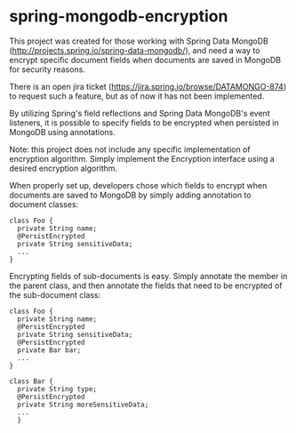 # spring-mongodb-encryption

This project was created for those working with Spring Data MongoDB (http://projects.spring.io/spring-data-mongodb/), and need a way to encrypt specific document fields when documents are saved in MongoDB for security reasons.

There is an open jira ticket (https://jira.spring.io/browse/DATAMONGO-874) to request such a feature, but as of now it has not been implemented.

By utilizing Spring's field reflections and Spring Data MongoDB's event listeners, it is possible to specify fields to be encrypted when persisted in MongoDB using annotations.

Note: this project does not include any specific implementation of encryption algorithm. Simply implement the Encryption interface using a desired encryption algorithm.

When properly set up, developers chose which fields to encrypt when documents are saved to MongoDB by simply adding annotation to document classes:

```
class Foo {
  private String name;
  @PersistEncrypted
  private String sensitiveData;
  ...
}
```

Encrypting fields of sub-documents is easy. Simply annotate the member in the parent class, and then annotate the fields that need to be encrypted of the sub-document class:

```
class Foo {
  private String name;
  @PersistEncrypted
  private String sensitiveData;
  @PersistEncrypted
  private Bar bar;
  ...
}

class Bar {
  private String type;
  @PersistEncrypted
  private String moreSensitiveData;
  ...
  }
  ```
  
